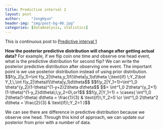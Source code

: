 ```yaml
---
title: Predictive interval 2
layout: post
author:     "JongHyun"
header-img: "img/post-bg-06.jpg"
categories: [dataAnalysis, statistics]
---
```

This is continuous post to <a href="/dataanalysis/statistics/2017/09/05/predictive-interval-1/">Predictive interval 1</a>
<p>
	<b>How the posterior predictive distribution will change after getting actual data?</b> For example, if we flip coin one time and observe one head event, what is the predictive distribution for second flip? We can write the posterior predictive distribution after observing one event. The important point is we use posterior distribution instead of using prior distribution.
	$$f(y_2|y_1)=\int f(y_2|\theta,y_1)f(\theta|y_1)d\theta \;\text{if} \;Y_2\bot Y_1,\,\int f(y_2|\theta)f(\theta|y_1)d\theta$$
	$$f(y_2|Y_1=1)=\int^1_0 \theta^{y_2}(1-\theta)^{1-y+2}2\theta d\theta$$
	$$= \int^1_0 2\theta^{y_2+1}(1-\theta)^{1-y_2}d\theta\;\;y_2=0\,or1$$
	$$f(y_2|Y_1=1) = \cases{
		\int^1_0 2\theta(1-\theta) d\theta = \frac{1}{3} & \text{if}\;Y_2=0 \cr
		\int^1_0 2\theta^2 d\theta = \frac{2}{3} & \text{if}\;Y_2=1
		}$$
</p>
<p>
	We can see there are difference in predictive distribution because we observe one head. Through this kind of approach, we can update our posterior from prior with a number of data.
</p>